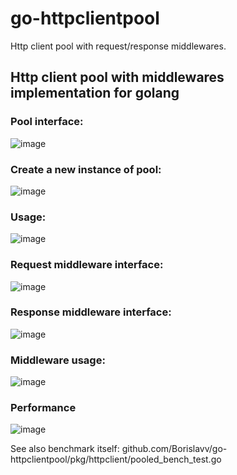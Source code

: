 # go-httpclientpool
 Http client pool with request/response middlewares.

## Http client pool with middlewares implementation for golang

### Pool interface:
![image](https://github.com/Borislavv/go-httpclientpool/assets/50691459/fa542d96-e334-44d5-a7d0-b1cf3f8a1abe)


### Create a new instance of pool:
![image](https://github.com/Borislavv/go-httpclientpool/assets/50691459/b45bf68c-5ace-4669-adbf-9354da9ebe65)


### Usage: 
![image](https://github.com/Borislavv/go-httpclientpool/assets/50691459/59213b73-9a7f-4257-b39b-4b0957589075)

### Request middleware interface:
![image](https://github.com/Borislavv/go-httpclientpool/assets/50691459/a102b236-934d-4c1a-9e8c-4dd8647c8719)

### Response middleware interface:
![image](https://github.com/Borislavv/go-httpclientpool/assets/50691459/24689b78-fd85-4f1e-b033-4ed03b522114)


### Middleware usage:
![image](https://github.com/Borislavv/go-httpclientpool/assets/50691459/89a28268-79dd-41b9-a686-e84b0cf4e7ea)


### Performance
![image](https://github.com/Borislavv/go-httpclientpool/assets/50691459/14d639ca-eee7-4534-ab13-89a348b58351)

See also benchmark itself: github.com/Borislavv/go-httpclientpool/pkg/httpclient/pooled_bench_test.go
